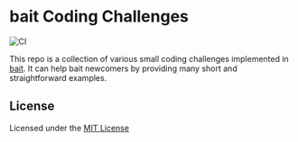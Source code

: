 # bait Coding Challenges
![CI](https://github.com/serkonda7/bait-coding-challenges/workflows/CI/badge.svg?branch=main)

This repo is a collection of various small coding challenges implemented in [bait](https://github.com/tiabeast/bait).
It can help bait newcomers by providing many short and straightforward examples.

## License
Licensed under the [MIT License](LICENSE.md)
